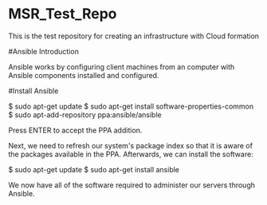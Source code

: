 # MSR_Test_Repo
This is the test repository for creating an infrastructure with Cloud formation

#Ansible Introduction

Ansible works by configuring client machines from an computer with Ansible components installed and configured.

#Install Ansible

$ sudo apt-get update
$ sudo apt-get install software-properties-common
$ sudo apt-add-repository ppa:ansible/ansible

Press ENTER to accept the PPA addition.

Next, we need to refresh our system's package index so that it is aware of the packages available in the PPA. Afterwards, we can install the software:

$ sudo apt-get update
$ sudo apt-get install ansible

We now have all of the software required to administer our servers through Ansible.
